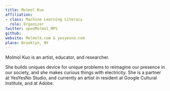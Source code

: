 ```yaml
---
title: Molmol Kuo
affiliation:
- class: Machine Learning Literacy
  role: Organizer
twitter: openMolmol_MPS
github: 
website: Molmolk.com & yesyesno.com
place: Brooklyn, NY
---
```

Molmol Kuo is an artist, educator, and researcher. 

She builds uniques device for unique problems to reimagine our presence in our society,  and she makes curious things with electricity. She is a partner at YesYesNo Studio, and currently an artist in resident at Google Cultural Institute, and at Adobe. 